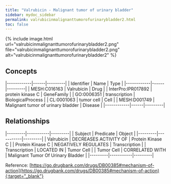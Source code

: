```yaml
---
title: "Valrubicin - Malignant tumor of urinary bladder"
sidebar: mydoc_sidebar
permalink: valrubicinmalignanttumorofurinarybladder2.html
toc: false 
---
```


{% include image.html url="valrubicinmalignanttumorofurinarybladder2.png" file="valrubicinmalignanttumorofurinarybladder2.png" alt="valrubicinmalignanttumorofurinarybladder2" %}

## Concepts

|------------|------|---------|
| Identifier | Name | Type    |
|------------|------|---------|
| MESH:C016163 | Valrubicin | Drug |
| InterPro:IPR017892 | protein kinase C | GeneFamily |
| GO:0006351 | transcription | BiologicalProcess |
| CL:0001063 | tumor cell | Cell |
| MESH:D001749 | Malignant tumor of urinary bladder | Disease |
|------------|------|---------|

## Relationships

|---------|-----------|---------|
| Subject | Predicate | Object  |
|---------|-----------|---------|
| Valrubicin | DECREASES ACTIVITY OF | Protein Kinase C |
| Protein Kinase C | NEGATIVELY REGULATES | Transcription |
| Transcription | LOCATED IN | Tumor Cell |
| Tumor Cell | CORRELATED WITH | Malignant Tumor Of Urinary Bladder |
|---------|-----------|---------|

Reference: [https://go.drugbank.com/drugs/DB00385#mechanism-of-action](https://go.drugbank.com/drugs/DB00385#mechanism-of-action){:target="_blank"}